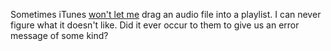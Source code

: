Sometimes iTunes <a href="https://www.youtube.com/watch?v=PUYDb9XG2rs">won't let me</a> drag an audio file into a playlist. I can never figure what it doesn't like. Did it ever occur to them to give us an error message of some kind?
